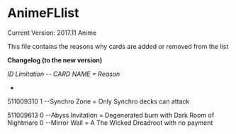 # AnimeFLlist


Current Version: 2017.11 Anime

This file contains the reasons why cards are added or removed from the list


__Changelog (to the new version)__


_ID   Limitation --   CARD NAME = Reason_

-
511009310 1 --Synchro Zone =  Only Synchro decks can attack

511009613 0 --Abyss Invitation  = Degenerated burn with Dark Room of Nightmare
0 --Mirror Wall = A The Wicked Dreadroot with no payment
